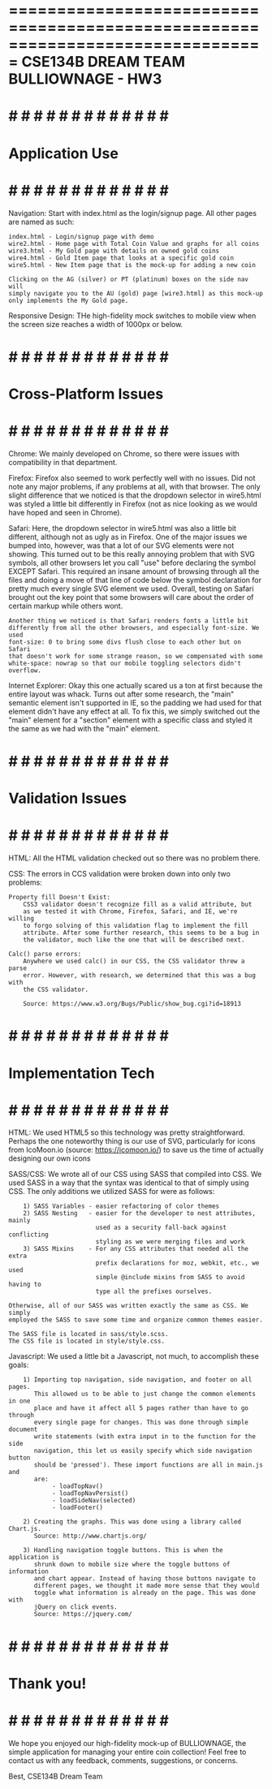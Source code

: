 ===============================================================================
                             CSE134B DREAM TEAM
                               BULLIOWNAGE - HW3
===============================================================================

# # # # # # # # # # # # # # # 
#      Application Use      #
# # # # # # # # # # # # # # #

Navigation:
	Start with index.html as the login/signup page. All other pages are named
	as such:

	index.html - Login/signup page with demo
	wire2.html - Home page with Total Coin Value and graphs for all coins
	wire3.html - My Gold page with details on owned gold coins
	wire4.html - Gold Item page that looks at a specific gold coin
	wire5.html - New Item page that is the mock-up for adding a new coin

	Clicking on the AG (silver) or PT (platinum) boxes on the side nav will
	simply navigate you to the AU (gold) page [wire3.html] as this mock-up
	only implements the My Gold page.

Responsive Design:
	THe high-fidelity mock switches to mobile view when the screen size 
	reaches a width of 1000px or below.



# # # # # # # # # # # # # # # 
#   Cross-Platform Issues   #
# # # # # # # # # # # # # # #

Chrome:
	We mainly developed on Chrome, so there were issues with compatibility in
	that department. 

Firefox:
	Firefox also seemed to work perfectly well with no issues. Did not note any
	major problems, if any problems at all, with that browser. The only slight
	difference that we noticed is that the dropdown selector in wire5.html was 
	styled a little bit differently in Firefox (not as nice looking as we would
	have hoped and seen in Chrome).

Safari:
	Here, the dropdown selector in wire5.html was also a little bit different, 
	although not as ugly as in Firefox. One of the major issues we bumped into,
	however, was that a lot of our SVG elements were not showing. This turned
	out to be this really annoying problem that with SVG symbols, all other 
	browsers let you call "use" before declaring the symbol EXCEPT Safari. 
	This required an insane amount of browsing through all the files and 
	doing a move of that line of code below the symbol declaration for pretty
	much every single SVG element we used. Overall, testing on Safari brought
	out the key point that some browsers will care about the order of certain
	markup while others wont. 

	Another thing we noticed is that Safari renders fonts a little bit 
	differently from all the other browsers, and especially font-size. We used
	font-size: 0 to bring some divs flush close to each other but on Safari
	that doesn't work for some strange reason, so we compensated with some
	white-space: nowrap so that our mobile toggling selectors didn't overflow.

Internet Explorer:
	Okay this one actually scared us a ton at first because the entire layout 
	was whack. Turns out after some research, the "main" semantic element isn't
	supported in IE, so the padding we had used for that element didn't have
	any effect at all. To fix this, we simply switched out the "main" element
	for a "section" element with a specific class and styled it the same
	as we had with the "main" element.



# # # # # # # # # # # # # # # 
#     Validation Issues     #
# # # # # # # # # # # # # # #	

HTML:
	All the HTML validation checked out so there was no problem there.

CSS:
	The errors in CCS validation were broken down into only two problems:

	Property fill Doesn't Exist:
		CSS3 validator doesn't recognize fill as a valid attribute, but
		as we tested it with Chrome, Firefox, Safari, and IE, we're willing
		to forgo solving of this validation flag to implement the fill 
		attribute. After some further research, this seems to be a bug in 
		the validator, much like the one that will be described next.

	Calc() parse errors:
		Anywhere we used calc() in our CSS, the CSS validator threw a parse
		error. However, with research, we determined that this was a bug with 
		the CSS validator. 

		Source: https://www.w3.org/Bugs/Public/show_bug.cgi?id=18913 



# # # # # # # # # # # # # # # 
#    Implementation Tech    #
# # # # # # # # # # # # # # #

HTML:
	We used HTML5 so this technology was pretty straightforward. Perhaps
	the one noteworthy thing is our use of SVG, particularly for icons
	from IcoMoon.io (source: https://icomoon.io/) to save us the time
	of actually designing our own icons

SASS/CSS:
	We wrote all of our CSS using SASS that compiled into CSS. We used 
	SASS in a way that the syntax was identical to that of simply using
	CSS. The only additions we utilized SASS for were as follows:

		1) SASS Variables - easier refactoring of color themes
		2) SASS Nesting   - easier for the developer to nest attributes, mainly
			                used as a security fall-back against conflicting 
			                styling as we were merging files and work
		3) SASS Mixins    - For any CSS attributes that needed all the extra
		                    prefix declarations for moz, webkit, etc., we used
		                    simple @include mixins from SASS to avoid having to
		                    type all the prefixes ourselves.

    Otherwise, all of our SASS was written exactly the same as CSS. We simply
    employed the SASS to save some time and organize common themes easier. 

    The SASS file is located in sass/style.scss.
    The CSS file is located in style/style.css.


Javascript:
	We used a little bit a Javascript, not much, to accomplish these goals:

		1) Importing top navigation, side navigation, and footer on all pages.
		   This allowed us to be able to just change the common elements in one 
		   place and have it affect all 5 pages rather than have to go through 
		   every single page for changes. This was done through simple document
		   write statements (with extra input in to the function for the side
		   navigation, this let us easily specify which side navigation button
		   should be 'pressed'). These import functions are all in main.js and
		   are:
		   		- loadTopNav()
		   		- loadTopNavPersist()
		   		- loadSideNav(selected)
		   		- loadFooter()

		2) Creating the graphs. This was done using a library called Chart.js.
		   Source: http://www.chartjs.org/

		3) Handling navigation toggle buttons. This is when the application is 
		   shrunk down to mobile size where the toggle buttons of information
		   and chart appear. Instead of having those buttons navigate to
		   different pages, we thought it made more sense that they would 
		   toggle what information is already on the page. This was done with
		   jQuery on click events. 
		   Source: https://jquery.com/



# # # # # # # # # # # # # # # 
#        Thank you!         #
# # # # # # # # # # # # # # #

We hope you enjoyed our high-fidelity mock-up of BULLIOWNAGE, the simple 
application for managing your entire coin collection! Feel free to 
contact us with any feedback, comments, suggestions, or concerns.

Best,
CSE134B Dream Team

